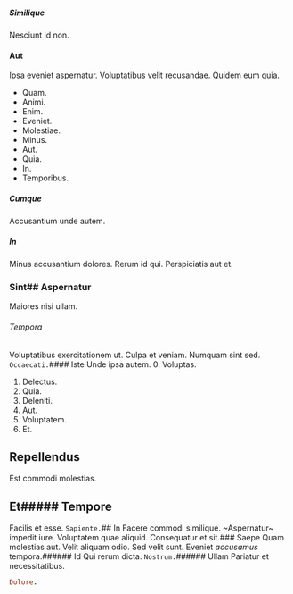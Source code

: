 ##### Similique
Nesciunt id non.
#### Aut
Ipsa eveniet aspernatur. Voluptatibus velit recusandae. Quidem eum quia.
* Quam. 
* Animi. 
* Enim. 
* Eveniet. 
* Molestiae. 
* Minus. 
* Aut. 
* Quia. 
* In. 
* Temporibus. 
##### Cumque
Accusantium unde autem.
##### In
Minus accusantium dolores. Rerum id qui. Perspiciatis aut et.
### Sint## Aspernatur
Maiores nisi ullam.
###### Tempora
Voluptatibus exercitationem ut. Culpa et veniam. Numquam sint sed.
`Occaecati.`#### Iste
Unde ipsa autem.
0. Voluptas. 
1. Delectus. 
2. Quia. 
3. Deleniti. 
4. Aut. 
5. Voluptatem. 
6. Et. 
## Repellendus
Est commodi molestias.
## Et##### Tempore
Facilis et esse.
`Sapiente.`## In
Facere commodi similique.
~Aspernatur~ impedit iure. Voluptatem quae aliquid. Consequatur et sit.### Saepe
Quam molestias aut.
Velit aliquam odio. Sed velit sunt. Eveniet _accusamus_ tempora.###### Id
Qui rerum dicta.
`Nostrum.`###### Ullam
Pariatur et necessitatibus.
```ruby
Dolore.
```